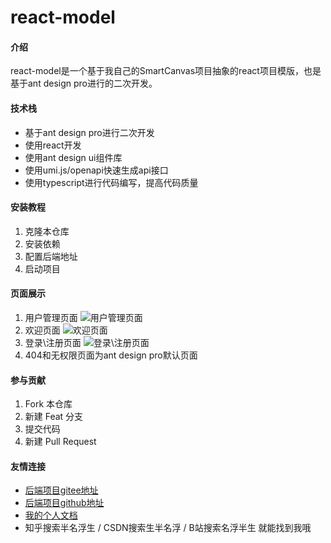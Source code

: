 # react-model

#### 介绍

react-model是一个基于我自己的SmartCanvas项目抽象的react项目模版，也是基于ant design pro进行的二次开发。

#### 技术栈

- 基于ant design pro进行二次开发
- 使用react开发
- 使用ant design ui组件库
- 使用umi.js/openapi快速生成api接口
- 使用typescript进行代码编写，提高代码质量

#### 安装教程

1. 克隆本仓库
2. 安装依赖
3. 配置后端地址
4. 启动项目

#### 页面展示

1. 用户管理页面
   ![用户管理页面](https://2f7171c5.cloudflare-imgbed-bo7.pages.dev/file/1732497433409_用户管理.png)
2. 欢迎页面
   ![欢迎页面](https://2f7171c5.cloudflare-imgbed-bo7.pages.dev/file/1732497431280_欢迎页.png)
3. 登录\注册页面
   ![登录\注册页面](https://2f7171c5.cloudflare-imgbed-bo7.pages.dev/file/1732497434897_登录注册.png)
4. 404和无权限页面为ant design pro默认页面

#### 参与贡献

1. Fork 本仓库
2. 新建 Feat 分支
3. 提交代码
4. 新建 Pull Request

#### 友情连接

- [后端项目gitee地址](https://gitee.com/colablack/spring-model)
- [后端项目github地址](https://github.com/ColaBlack/spring-model)
- [我的个人文档](https://colablack.github.io/)
- 知乎搜索半名浮生 / CSDN搜索生半名浮 / B站搜索名浮半生 就能找到我哦
